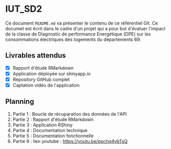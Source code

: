 # IUT_SD2

Ce document `README.md` va présenter le contenu de ce référentiel Git.
Ce documet est écrit dans le cadre d'un projet qui a pour but d'évaluer l'impact de la classe de Diagnostic de performance Energétique (DPE) sur les consommations électriques des logements du départements 69.

## Livrables attendus 

- [x] Rapport d'étude RMarkdown
- [x] Application déployée sur shinyapp.io
- [x] Repository GitHub complet
- [x] Captation vidéo de l'application

## Planning

1. Partie 1 : Boucle de récuparation des données de l'API
2. Partie 2 : Rapport d'étude RMarkdown
3. Partie 3 : Application RShiny
4. Partie 4 : Documentation technique
5. Partie 5 : Documentation fonctionnelle
6. Partie 6 : lien youtube : https://youtu.be/ppchq4ybTsQ
